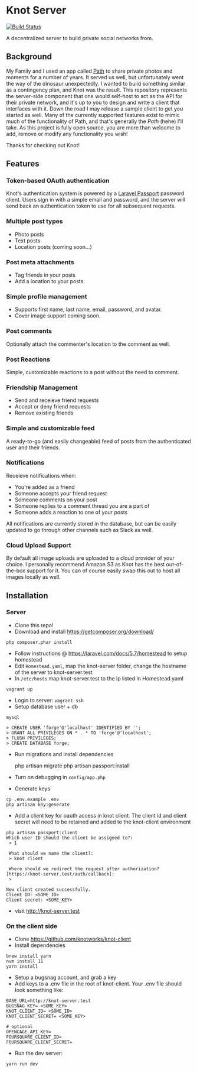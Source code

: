 # Knot Server

[![Build Status](https://travis-ci.org/knotworks/knot-server.svg?branch=master)](https://travis-ci.org/knotworks/knot-server)

A decentralized server to build private social networks from.

## Background

My Family and I used an app called [Path](https://path.com) to share private photos and moments for a number of years. It served us well, but unfortunately went the way of the dinosaur unexpectedly. I wanted to build something similar as a contingency plan, and Knot was the result. This repository represents the server-side component that one would self-host to act as the API for their private network, and it's up to you to design and write a client that interfaces with it. Down the road I may release a sample client to get you started as well. Many of the currently supported features exist to mimic much of the functionality of Path, and that's generally the _Path_ (hehe) I'll take. As this project is fully open source, you are more than welcome to add, remove or modify any functionality you wish!

Thanks for checking out Knot!

## Features

### Token-based OAuth authentication

Knot's authentication system is powered by a [Laravel Passport](https://laravel.com/docs/5.5/passport) password client. Users sign in with a simple email and password, and the server will send back an authentication token to use for all subsequent requests.

### Multiple post types

* Photo posts
* Text posts
* Location posts (coming soon...)

### Post meta attachments

* Tag friends in your posts
* Add a location to your posts

### Simple profile management

* Supports first name, last name, email, password, and avatar.
* Cover image support coming soon.

### Post comments

Optionally attach the commenter's location to the comment as well.

### Post Reactions

Simple, customizable reactions to a post without the need to comment.

### Friendship Management

* Send and receieve friend requests
* Accept or deny friend requests
* Remove existing friends

### Simple and customizable feed

A ready-to-go (and easily changeable) feed of posts from the authenticated user and their friends.

### Notifications

Receieve notifications when:

* You're added as a friend
* Someone accepts your friend request
* Someone comments on your post
* Someone replies to a comment thread you are a part of
* Someone adds a reaction to one of your posts

All notifications are currently stored in the database, but can be easily updated to go through other channels such as Slack as well.

### Cloud Upload Support

By default all image uploads are uploaded to a cloud provider of your choice. I personally recommend Amazon S3 as Knot has the best out-of-the-box support for it. You can of course easily swap this out to host all images locally as well.

## Installation

### Server

* Clone this repo!
* Download and install https://getcomposer.org/download/

```
php composer.phar install
```

* Follow instructions @ https://laravel.com/docs/5.7/homestead to setup homestead
* Edit `Homestead.yaml`, map the knot-server folder, change the hostname of the server to knot-server.test
* In `/etc/hosts` map knot-server.test to the ip listed in Homestead.yaml

```
vagrant up
```

* Login to server: `vagrant ssh`
* Setup database user + db

```
mysql

> CREATE USER 'forge'@'localhost' IDENTIFIED BY '';
> GRANT ALL PRIVILEGES ON * . * TO 'forge'@'localhost';
> FLUSH PRIVILEGES;
> CREATE DATABASE forge;
```

* Run migrations and install dependencies

    php artisan migrate
      php artisan passport:install

* Turn on debugging in `config/app.php`
* Generate keys

```
cp .env.example .env
php artisan key:generate
```

* Add a client key for oauth access in knot client. The client id and client secret
  will need to be retained and added to the knot-client environment

```
php artisan passport:client
Which user ID should the client be assigned to?:
 > 1

 What should we name the client?:
 > knot client

 Where should we redirect the request after authorization? [https://knot-server.test/auth/callback]:
 >

New client created successfully.
Client ID: <SOME_ID>
Client secret: <SOME_KEY>
```

* visit http://knot-server.test

### On the client side

* Clone https://github.com/knotworks/knot-client
* Install dependencies

```
brew install yarn
nvm install 11
yarn install
```

* Setup a bugsnag account, and grab a key
* Add keys to a .env file in the root of knot-client. Your .env file should look
  something like:

```
BASE_URL=http://knot-server.test
BUGSNAG_KEY= <SOME_KEY>
KNOT_CLIENT_ID= <SOME_ID>
KNOT_CLIENT_SECRET= <SOME_KEY>

# optional
OPENCAGE_API_KEY=
FOURSQUARE_CLIENT_ID=
FOURSQUARE_CLIENT_SECRET=
```

* Run the dev server:

```
yarn run dev
```
